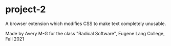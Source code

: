 # project-2

A browser extension which modifies CSS to make text completely unusable.

Made by Avery M-G for the class "Radical Software", Eugene Lang College, Fall 2021

